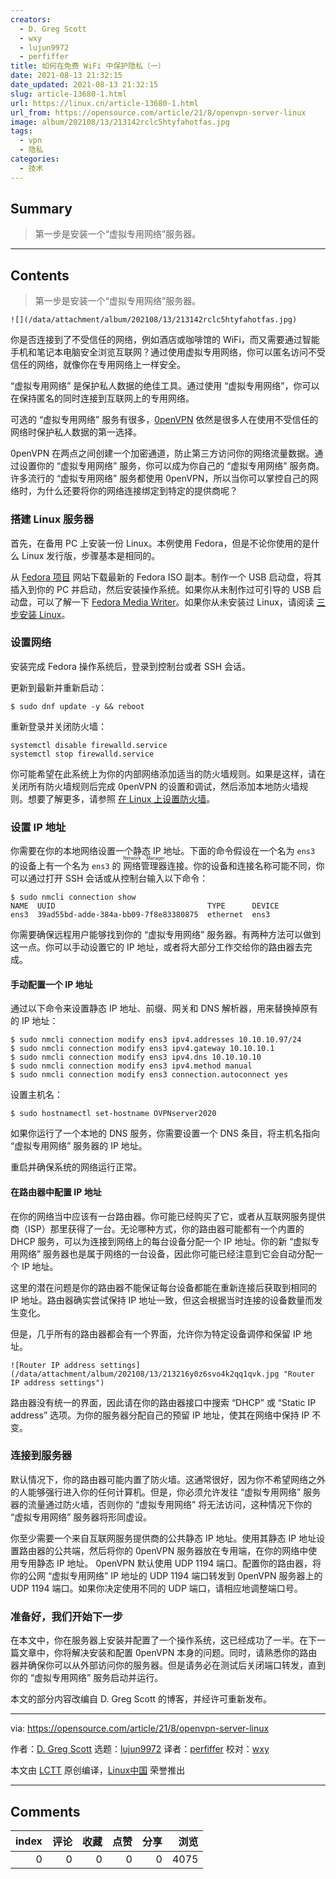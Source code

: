 ```yaml
---
creators:
  - D. Greg Scott
  - wxy
  - lujun9972
  - perfiffer
title: 如何在免费 WiFi 中保护隐私（一）
date: 2021-08-13 21:32:15
date_updated: 2021-08-13 21:32:15
slug: article-13680-1.html
url: https://linux.cn/article-13680-1.html
url_from: https://opensource.com/article/21/8/openvpn-server-linux
image: album/202108/13/213142rclc5htyfahotfas.jpg
tags:
  - vpn
  - 隐私
categories:
  - 技术
---
```


## Summary

> 第一步是安装一个“虚拟专用网络”服务器。

***

<!-- more -->

## Contents

> 
> 第一步是安装一个“虚拟专用网络”服务器。
> 
> 
> 

`![](/data/attachment/album/202108/13/213142rclc5htyfahotfas.jpg)`

你是否连接到了不受信任的网络，例如酒店或咖啡馆的 WiFi，而又需要通过智能手机和笔记本电脑安全浏览互联网？通过使用虚拟专用网络，你可以匿名访问不受信任的网络，就像你在专用网络上一样安全。

“虚拟专用网络” 是保护私人数据的绝佳工具。通过使用 “虚拟专用网络”，你可以在保持匿名的同时连接到互联网上的专用网络。

可选的 “虚拟专用网络” 服务有很多，[0penVPN](https://openvpn.net/) 依然是很多人在使用不受信任的网络时保护私人数据的第一选择。

0penVPN 在两点之间创建一个加密通道，防止第三方访问你的网络流量数据。通过设置你的 “虚拟专用网络” 服务，你可以成为你自己的 “虚拟专用网络” 服务商。许多流行的 “虚拟专用网络” 服务都使用 0penVPN，所以当你可以掌控自己的网络时，为什么还要将你的网络连接绑定到特定的提供商呢？

### 搭建 Linux 服务器

首先，在备用 PC 上安装一份 Linux。本例使用 Fedora，但是不论你使用的是什么 Linux 发行版，步骤基本是相同的。

从 [Fedora 项目](http://getfedora.org) 网站下载最新的 Fedora ISO 副本。制作一个 USB 启动盘，将其插入到你的 PC 并启动，然后安装操作系统。如果你从未制作过可引导的 USB 启动盘，可以了解一下 [Fedora Media Writer](https://opensource.com/article/20/10/fedora-media-writer)。如果你从未安装过 Linux，请阅读 [三步安装 Linux](https://opensource.com/article/21/2/linux-installation)。

### 设置网络

安装完成 Fedora 操作系统后，登录到控制台或者 SSH 会话。

更新到最新并重新启动：

```shell
$ sudo dnf update -y && reboot
```

重新登录并关闭防火墙：

```shell
systemctl disable firewalld.service
systemctl stop firewalld.service
```

你可能希望在此系统上为你的内部网络添加适当的防火墙规则。如果是这样，请在关闭所有防火墙规则后完成 0penVPN 的设置和调试，然后添加本地防火墙规则。想要了解更多，请参照 [在 Linux 上设置防火墙](https://www.redhat.com/sysadmin/secure-linux-network-firewall-cmd)。

### 设置 IP 地址

你需要在你的本地网络设置一个静态 IP 地址。下面的命令假设在一个名为 `ens3` 的设备上有一个名为 `ens3` 的<ruby> 网络管理器 <rt>  Network Manager </rt></ruby>连接。你的设备和连接名称可能不同，你可以通过打开 SSH 会话或从控制台输入以下命令：

```shell
$ sudo nmcli connection show
NAME  UUID                                  TYPE      DEVICE
ens3  39ad55bd-adde-384a-bb09-7f8e83380875  ethernet  ens3
```

你需要确保远程用户能够找到你的 “虚拟专用网络” 服务器。有两种方法可以做到这一点。你可以手动设置它的 IP 地址，或者将大部分工作交给你的路由器去完成。

#### 手动配置一个 IP 地址

通过以下命令来设置静态 IP 地址、前缀、网关和 DNS 解析器，用来替换掉原有的 IP 地址：

```shell
$ sudo nmcli connection modify ens3 ipv4.addresses 10.10.10.97/24
$ sudo nmcli connection modify ens3 ipv4.gateway 10.10.10.1
$ sudo nmcli connection modify ens3 ipv4.dns 10.10.10.10
$ sudo nmcli connection modify ens3 ipv4.method manual
$ sudo nmcli connection modify ens3 connection.autoconnect yes
```

设置主机名：

```shell
$ sudo hostnamectl set-hostname OVPNserver2020
```

如果你运行了一个本地的 DNS 服务，你需要设置一个 DNS 条目，将主机名指向 “虚拟专用网络” 服务器的 IP 地址。

重启并确保系统的网络运行正常。

#### 在路由器中配置 IP 地址

在你的网络当中应该有一台路由器。你可能已经购买了它，或者从互联网服务提供商（ISP）那里获得了一台。无论哪种方式，你的路由器可能都有一个内置的 DHCP 服务，可以为连接到网络上的每台设备分配一个 IP 地址。你的新 “虚拟专用网络” 服务器也是属于网络的一台设备，因此你可能已经注意到它会自动分配一个 IP 地址。

这里的潜在问题是你的路由器不能保证每台设备都能在重新连接后获取到相同的 IP 地址。路由器确实尝试保持 IP 地址一致，但这会根据当时连接的设备数量而发生变化。

但是，几乎所有的路由器都会有一个界面，允许你为特定设备调停和保留 IP 地址。

`![Router IP address settings](/data/attachment/album/202108/13/213216y0z6svo4k2qq1qvk.jpg "Router IP address settings")`

路由器没有统一的界面，因此请在你的路由器接口中搜索 “DHCP” 或 “Static IP address” 选项。为你的服务器分配自己的预留 IP 地址，使其在网络中保持 IP 不变。

### 连接到服务器

默认情况下，你的路由器可能内置了防火墙。这通常很好，因为你不希望网络之外的人能够强行进入你的任何计算机。但是，你必须允许发往 “虚拟专用网络” 服务器的流量通过防火墙，否则你的 “虚拟专用网络” 将无法访问，这种情况下你的 “虚拟专用网络” 服务器将形同虚设。

你至少需要一个来自互联网服务提供商的公共静态 IP 地址。使用其静态 IP 地址设置路由器的公共端，然后将你的 0penVPN 服务器放在专用端，在你的网络中使用专用静态 IP 地址。 0penVPN 默认使用 UDP 1194 端口。配置你的路由器，将你的公网 “虚拟专用网络” IP 地址的 UDP 1194 端口转发到 0penVPN 服务器上的 UDP 1194 端口。如果你决定使用不同的 UDP 端口，请相应地调整端口号。

### 准备好，我们开始下一步

在本文中，你在服务器上安装并配置了一个操作系统，这已经成功了一半。在下一篇文章中，你将解决安装和配置 0penVPN 本身的问题。同时，请熟悉你的路由器并确保你可以从外部访问你的服务器。但是请务必在测试后关闭端口转发，直到你的 “虚拟专用网络” 服务启动并运行。

本文的部分内容改编自 D. Greg Scott 的博客，并经许可重新发布。

---

via: <https://opensource.com/article/21/8/openvpn-server-linux>

作者：[D. Greg Scott](https://opensource.com/users/greg-scott) 选题：[lujun9972](https://github.com/lujun9972) 译者：[perfiffer](https://github.com/perfiffer) 校对：[wxy](https://github.com/wxy)

本文由 [LCTT](https://github.com/LCTT/TranslateProject) 原创编译，[Linux中国](https://linux.cn/) 荣誉推出

***

## Comments


|   index |   评论 |   收藏 |   点赞 |   分享 |   浏览 |
|--------:|-------:|-------:|-------:|-------:|-------:|
|       0 |      0 |      0 |      0 |      0 |   4075 |
